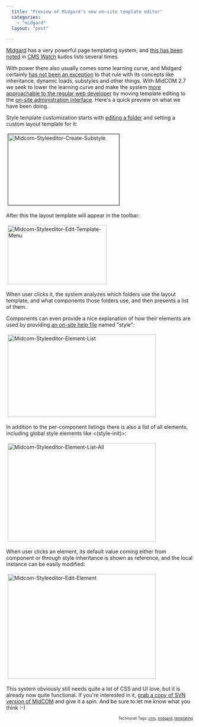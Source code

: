 ```yaml
---
  title: "Preview of Midgard's new on-site template editor"
  categories: 
    - "midgard"
  layout: "post"

---
```

<a href="http://www.midgard-project.org/">Midgard</a> has a very powerful page templating system, and <a href="http://bergie.iki.fi/blog/cms-watch-kudos-of-2005/">this has been noted</a> in <a href="http://www.cmswatch.com/">CMS Watch</a> kudos lists several times.

With power there also usually comes some learning curve,  and Midgard certainly <a href="http://www.midgard-project.org/documentation/howto-midcom/">has not been an exception</a> to that rule with its concepts like inheritance, dynamic loads, substyles and other things. With MidCOM 2.7 we seek to lower the learning curve and make the system <a href="http://bergie.iki.fi/blog/midgard-in-2007--the-year-of-the-web-developer/">more approachable to the regular web developer</a> by moving template editing to the <a href="http://www.midgard-project.org/documentation/content-production-with-midcom/">on-site administration interface</a>. Here's a quick preview on what we have been doing.

Style template customization starts with <a href="http://www.midgard-project.org/documentation/folder-management-with-midcom/">editing a folder</a> and setting a custom layout template for it:

<img src="https://s3.eu-central-1.amazonaws.com/bergie-iki-fi/midcom-styleeditor-create-substyle.jpg" height="191" width="300" border="1" hspace="4" vspace="4" alt="Midcom-Styleeditor-Create-Substyle" />

After this the layout template will appear in the toolbar:

<img src="https://s3.eu-central-1.amazonaws.com/bergie-iki-fi/midcom-styleeditor-edit-template-menu.jpg" height="159" width="267" border="0" hspace="4" vspace="4" alt="Midcom-Styleeditor-Edit-Template-Menu" />

When user clicks it, the system analyzes which folders use the layout template, and what components those folders use, and then presents a list of them.

Components can even provide a nice explanation of how their elements are used by providing <a href="http://www.midgard-project.org/documentation/midcom-component-online-documentation/">an on-site help file</a> named "style":

<img src="https://s3.eu-central-1.amazonaws.com/bergie-iki-fi/midcom-styleeditor-element-list.jpg" height="222" width="400" border="0" hspace="4" vspace="4" alt="Midcom-Styleeditor-Element-List" />

In addition to the per-component listings there is also a list of all elements, including global style elements like &lt;(style-init)&gt;:

<img src="https://s3.eu-central-1.amazonaws.com/bergie-iki-fi/midcom-styleeditor-element-list-all.jpg" height="265" width="400" border="0" hspace="4" vspace="4" alt="Midcom-Styleeditor-Element-List-All" />

When user clicks an element, its default value coming either from component or through style inheritance is shown as reference, and the local instance can be easily modified:

<img src="https://s3.eu-central-1.amazonaws.com/bergie-iki-fi/midcom-styleeditor-edit-element.jpg" height="282" width="400" border="0" hspace="4" vspace="4" alt="Midcom-Styleeditor-Edit-Element" />

This system obviously still needs quite a lot of CSS and UI love, but it is already now quite functional. If you're interested in it, <a href="http://www.midgard-project.org/documentation/running-latest-midcom-from-subversion/">grab a copy of SVN version of MidCOM</a> and give it a spin. And be sure to let me know what you think :-)

<p style="text-align:right;font-size:10px;">Technorati Tags: <a href="http://www.technorati.com/tag/cms" rel="tag">cms</a>, <a href="http://www.technorati.com/tag/midgard" rel="tag">midgard</a>, <a href="http://www.technorati.com/tag/templating" rel="tag">templating</a></p>
